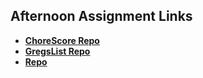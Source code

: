 ## Afternoon Assignment Links

* **[ChoreScore Repo](https://github.com/koreangeekman/WK10-LAB-1-MON-ChoreScore)**
* **[GregsList Repo](https://github.com/koreangeekman/WK10-LAB-2-TUE-)**
* **[Repo](https://github.com/koreangeekman/WK10-LAB-3-WED-)**
